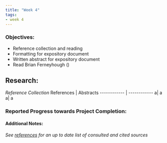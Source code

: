 ```yaml
---
title: "Week 4"
tags:
- week 4
---
```


### Objectives: 
- Reference collection and reading
- Formatting for expository document
- Written abstract for expository document
- Read Brian Ferneyhough ()

## Research:
_Reference Collection_
References | Abstracts
------------ | ------------
a| a
a| a





### Reported Progress towards Project Completion:


#### Additional Notes:

*See [references](references.md) for an up to date list of consulted and cited sources*
